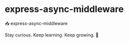 # express-async-middleware

📥 express-async-middleware

<!-- INSPIRATIONAL_QUOTE_START -->
Stay curious. Keep learning. Keep growing.
🦖
<!-- INSPIRATIONAL_QUOTE_END -->
